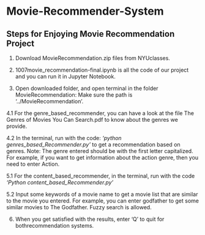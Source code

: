 # Movie-Recommender-System
## Steps for Enjoying Movie Recommendation Project
1. Download MovieRecommendation.zip files from NYUclasses.


2. 1007movie_recommendation-final.ipynb is all the code of our project and
you can run it in Jupyter Notebook.


3. Open downloaded folder, and open terminal in the folder
MovieRecommendation: Make sure the path is ‘../MovieRecommendation’.


4.1 For the genre_based_recommender, you can have a look at the file The
Genres of Movies You Can Search.pdf to know about the genres we
provide.


4.2 In the terminal, run with the code:
_‘python genres_based_Recommender.py’_ to get a recommendation based
on genres. Note: The genre entered should be with the first letter capitalized.
For example, if you want to get information about the action genre, then you
need to enter Action.


5.1 For the content_based_recommender, in the terminal, run with the code
_‘Python content_based_Recommender.py’_


5.2 Input some keywords of a movie name to get a movie list that are similar
to the movie you entered. For example, you can enter godfather to get
some similar movies to The Godfather. Fuzzy search is allowed.


6. When you get satisfied with the results, enter ‘Q’ to quit for
bothrecommendation systems.
